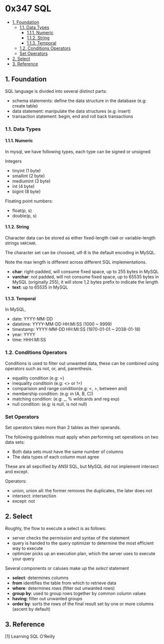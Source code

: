 # 0x347 SQL

- [1. Foundation](#1-foundation)
    - [1.1. Data Types](#11-data-types)
        - [1.1.1. Numeric](#111-numeric)
        - [1.1.2. String](#112-string)
        - [1.1.3. Temporal](#113-temporal)
    - [1.2. Conditions Operators](#12-conditions-operators)
    - [Set Operators](#set-operators)
- [2. Select](#2-select)
- [3. Reference](#3-reference)

## 1. Foundation
SQL language is divided into several distinct parts:
- schema statements: define the data structure in the database (e.g: create table)
- data statement: manipulate the data structures (e.g: insert)
- transaction statement: begin, end and roll back transactions

### 1.1. Data Types

#### 1.1.1. Numeric
In mysql, we have following types, each type can be signed or unsigned

Integers
- tinyint (1 byte)
- smallint (2 byte)
- mediumint (3 byte)
- int (4 byte)
- bigint (8 byte)

Floating point numbers:
- float(p, s)
- double(p, s)

#### 1.1.2. String
Character data can be stored as either fixed-length `CHAR` or variable-length strings `VARCHAR`.

The character set can be choosed, utf-8 is the default encoding in MySQL.

Note the max length is different across different SQL implementations.

- **char**: right-padded, will consume fixed space, up to 255 bytes in MySQL
- **varchar**: not padded, will not consume fixed space, up to 65535 bytes in MySQL (originally 255), it will store 1,2 bytes prefix to indicate the length
- **text**: up to 65535 in MySQL

#### 1.1.3. Temporal

In MySQL,

- date: YYYY-MM-DD
- datetime: YYYY-MM-DD HH:MI:SS (1000 ~ 9999)
- timestamp: YYYY-MM-DD HH:MI:SS (1970-01-01 ~ 2038-01-18)
- year: YYYY
- time: HHH:MI:SS

### 1.2. Conditions Operators
Conditions is used to filter out unwanted data, these can be combined using operators such as not, or, and, parenthesis.

- equality condition (e.g: =)
- inequality conditioin (e.g: <> or !=)
- comparision and range condition(e.g: <, >, between and)
- membership condition: (e.g: in (A, B, C))
- matching condition: (e.g: _, % wildcards and reg exp)
- null condition: (e.g: is null, is not null)

### Set Operators
Set operators takes more than 2 tables as their operands.

The following guidelines must apply when performing set operations on two data sets:
- Both data sets must have the same number of columns
- The data types of each column must agree

These are all sepcified by ANSI SQL, but MySQL did not implement intersect and except.

Operators:
- union, union all: the former removes the duplicates, the later does not
- intersect: intersection
- except: not


## 2. Select
Roughly, the flow to execute a select is as follows:
- server checks the permission and syntax of the statement
- query is handed to the query optimizer to determine the most efficient way to execute
- optimizer picks up an execution plan, which the server uses to execute your query

Several components or caluses make up the *select* statement

- **select**: determines columns
- **from** identifies the table from which to retrieve data
- **where**: determines rows (filter out unwanted rows)
- **group by**: used to group rows together by common column values
- **having**: filter out unwanted groups
- **order by**: sorts the rows of the final result set by one or more columns (ascent by default)

## 3. Reference
[1] Learning SQL O'Reilly